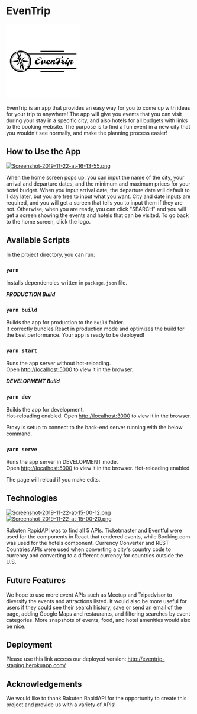 # EvenTrip

![Logo](src/assets/logo_name_black.png?raw=true)

EvenTrip is an app that provides an easy way for you to come up with ideas for your trip to anywhere! The app will give you events that you can visit during your stay in a specific city, and also hotels for all budgets with links to the booking website. The purpose is to find a fun event in a new city that you wouldn't see normally, and make the planning process easier!

## How to Use the App

[![Screenshot-2019-11-22-at-16-13-55.png](https://i.postimg.cc/vmtRX371/Screenshot-2019-11-22-at-16-13-55.png)](https://postimg.cc/WDzf1mHj)

When the home screen pops up, you can input the name of the city, your arrival and departure dates, and the minimum and maximum prices for your hotel budget. When you input arrival date, the departure date will default to 1 day later, but you are free to input what you want. City and date inputs are required, and you will get a screen that tells you to input them if they are not. Otherwise, when you are ready, you can click "SEARCH" and you will get a screen showing the events and hotels that can be visited. To go back to the home screen, click the logo.

## Available Scripts

In the project directory, you can run:

### `yarn`

Installs dependencies written in `package.json` file.

***PRODUCTION Build***
### `yarn build`

Builds the app for production to the `build` folder.<br />
It correctly bundles React in production mode and optimizes the build for the best performance.
Your app is ready to be deployed!

### `yarn start`

Runs the app server without hot-reloading.<br />
Open [http://localhost:5000](http://localhost:5000) to view it in the browser.

***DEVELOPMENT Build***
### `yarn dev`

Builds the app for development.<br />
Hot-reloading enabled.
Open [http://localhost:3000](http://localhost:3000) to view it in the browser.

Proxy is setup to connect to the back-end server running with the below command.

### `yarn serve`

Runs the app server in DEVELOPMENT mode.<br />
Open [http://localhost:5000](http://localhost:5000) to view it in the browser.
Hot-reloading enabled.

The page will reload if you make edits.<br />

## Technologies
[![Screenshot-2019-11-22-at-15-00-12.png](https://i.postimg.cc/KzJGH95p/Screenshot-2019-11-22-at-15-00-12.png)](https://postimg.cc/cgtGKB2f)
[![Screenshot-2019-11-22-at-15-00-20.png](https://i.postimg.cc/k41Cc2nk/Screenshot-2019-11-22-at-15-00-20.png)](https://postimg.cc/1nqbR5VH)

Rakuten RapidAPI was to find  all 5 APIs. Ticketmaster and Eventful were used for the components in React that rendered events, while Booking.com was used for the hotels component. Currency Converter and REST Countries APIs were used when converting a city's country code to currency and converting to a different currency for countries outside the U.S.

## Future Features

We hope to use more event APIs such as Meetup and Tripadvisor to diversify the events and attractions listed. It would also be more useful for users if they could see their search history, save or send an email of the page, adding Google Maps and restaurants, and filtering searches by event categories. More snapshots of events, food, and hotel amenities would also be nice.

## Deployment

Please use this link access our deployed version: http://eventrip-staging.herokuapp.com/

## Acknowledgements

We would like to thank Rakuten RapidAPI for the opportunity to create this project and provide us with a variety of APIs!
